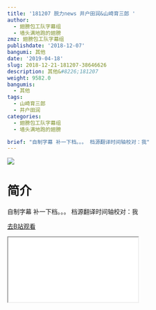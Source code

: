 ```yaml
---
title: '181207 脱力news 井户田润&山崎育三郎 '
author:
  - 翅膀包工队字幕组
  - 墙头满地跑的翅膀
zmz: 翅膀包工队字幕组
publishdate: '2018-12-07'
bangumi: 其他
date: '2019-04-18'
slug: 2018-12-21-181207-38646626
description: 其他&#8226;181207
weight: 9582.0
bangumis:
  - 其他
tags:
  - 山崎育三郎
  - 井户田润
categories:
  - 翅膀包工队字幕组
  - 墙头满地跑的翅膀

brief: "自制字幕 补一下档。。。 档源翻译时间轴校对：我"
---
```

![](https://i.imgur.com/GfWRmH5.jpg)
# 简介  
自制字幕
补一下档。。。
档源翻译时间轴校对：我  

[去B站观看](https://www.bilibili.com/video/av38646626/)
<div class ="resp-container"><iframe class="testiframe" src="//player.bilibili.com/player.html?aid=38646626"", scrolling="no", allowfullscreen="true" > </iframe></div> 
